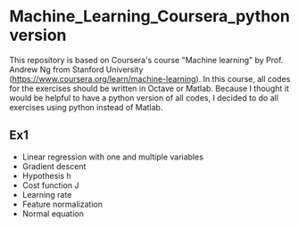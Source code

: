 # Machine_Learning_Coursera_pythonversion
This repository is based on Coursera's course "Machine learning" by Prof. Andrew Ng from Stanford University (https://www.coursera.org/learn/machine-learning). In this course, all codes for the exercises should be written in Octave or Matlab. Because I thought it would be helpful to have a python version of all codes, I decided to do all exercises using python instead of Matlab.
## Ex1
- Linear regression with one and multiple variables
- Gradient descent
- Hypothesis h
- Cost function J
- Learning rate
- Feature normalization
- Normal equation
